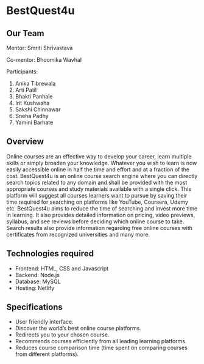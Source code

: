 # BestQuest4u

## Our Team
Mentor: Smriti Shrivastava

Co-mentor: Bhoomika Wavhal

Participants:
<ol> 
  <li> Anika Tibrewala</li>
  <li> Arti Patil</li>
  <li> Bhakti Panhale </li>
  <li> Irit Kushwaha </li>
  <li> Sakshi Chinnawar </li>
  <li> Sneha Padhy </li>
  <li> Yamini Barhate </li>
</ol>

## Overview
Online courses are an effective way to develop your career, learn multiple skills or simply broaden your knowledge. Whatever you wish to learn is now easily accessible online in half the time and effort and at a fraction of the cost. BestQuest4u is an online course search engine where you can directly search topics related to any domain and shall be provided with the most appropriate courses and study materials available with a single click. This platform will suggest all courses learners want to pursue by saving their time required for searching on platforms like YouTube, Coursera, Udemy etc. BestQuest4u aims to reduce the time of searching and invest more time in learning. It also provides detailed information on pricing, video previews, syllabus, and see reviews before deciding which online course to take. Search results also provide information regarding free online courses with certificates from recognized universities and many more. 

## Technologies required
<ul>
  <li> Frontend: HTML, CSS and Javascript </li>
  <li> Backend: Node.js</li>
  <li> Database: MySQL</li>
  <li> Hosting: Netlify </li>
</ul>

## Specifications
<ul> 
  <li> User friendly interface. </li>
  <li> Discover the world’s best online course platforms.</li>
  <li> Redirects you to your chosen course. </li>
  <li> Recommends courses efficiently from all leading learning platforms. </li>
  <li> Reduces course comparison time (time spent on comparing courses from different platforms).</li>
 </ul>
